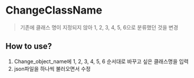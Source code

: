 # ChangeClassName
> 기존에 클래스 명이 지정되지 않아 1, 2, 3, 4, 5, 6으로 분류했던 것을 변경

## How to use?
1. Change_object_name에 1, 2, 3, 4, 5, 6 순서대로 바꾸고 싶은 클래스명을 입력
2. json파일을 하나씩 불러오면서 수정